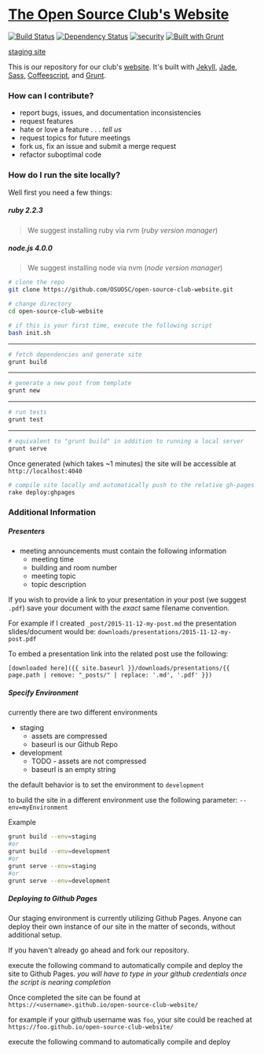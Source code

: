 # [The Open Source Club's Website](https://opensource.osu.edu)

[![Build Status](https://travis-ci.org/OSUOSC/open-source-club-website.svg?branch=master)](https://travis-ci.org/OSUOSC/open-source-club-website)
[![Dependency Status](https://gemnasium.com/OSUOSC/open-source-club-website.svg)](https://gemnasium.com/OSUOSC/open-source-club-website)
[![security](https://hakiri.io/github/OSUOSC/open-source-club-website/master.svg)](https://hakiri.io/github/OSUOSC/open-source-club-website/master)
[![Built with Grunt](https://cdn.gruntjs.com/builtwith.png)](http://gruntjs.com/)

[staging site](https://osuosc.github.io/open-source-club-website/)

This is our repository for our club's [website](https://opensource.osu.edu). It's built with [Jekyll](https://github.com/jekyll/jekyll), [Jade](https://github.com/jadejs/jade), [Sass](https://github.com/sass/sass), [Coffeescript](https://github.com/jashkenas/coffeescript), and [Grunt](https://github.com/gruntjs/grunt).

### How can I contribute?

- report bugs, issues, and documentation inconsistencies
- request features
- hate or love a feature . . . *tell us*
- request topics for future meetings
- fork us, fix an issue and submit a merge request
- refactor suboptimal code

### How do I run the site locally?

Well first you need a few things:

##### ruby 2.2.3
> We suggest installing ruby via rvm (*ruby version manager*)

##### node.js 4.0.0
> We suggest installing node via nvm (*node version manager*)

```bash
# clone the repo
git clone https://github.com/OSUOSC/open-source-club-website.git

# change directory
cd open-source-club-website
```

```bash
# if this is your first time, execute the following script
bash init.sh
```
---

```bash
# fetch dependencies and generate site
grunt build
```
---

```bash
# generate a new post from template
grunt new
```
---

```bash
# run tests
grunt test
```
---

```bash
# equivalent to "grunt build" in addition to running a local server
grunt serve
```

Once generated (which takes ~1 minutes) the site will be accessible at `http://localhost:4040`


```bash
# compile site locally and automatically push to the relative gh-pages branch
rake deploy:ghpages
```

### Additional Information

##### Presenters
- meeting announcements must contain the following information
  - meeting time
  - building and room number
  - meeting topic
  - topic description

If you wish to provide a link to your presentation in your post (we suggest `.pdf`)
save your document with the *exact* same filename convention.

For example if I created `_post/2015-11-12-my-post.md`
the presentation slides/document would be: `downloads/presentations/2015-11-12-my-post.pdf`


To embed a presentation link into the related post use the following:
```
[downloaded here]({{ site.baseurl }}/downloads/presentations/{{ page.path | remove: "_posts/" | replace: '.md', '.pdf' }})
```


##### Specify Environment

currently there are two different environments
  - staging
    - assets are compressed
    - baseurl is our Github Repo  
  - development
    - TODO - assets are not compressed
    - baseurl is an empty string

the default behavior is to set the environment to `development`

to build the site in a different environment use the following parameter: `--env=myEnvironment`  

Example

  ```bash
  grunt build --env=staging
  #or
  grunt build --env=development
  #or
  grunt serve --env=staging
  #or
  grunt serve --env=development
  ```


##### Deploying to Github Pages

Our staging environment is currently utilizing Github Pages. Anyone can deploy
their own instance of our site in the matter of seconds, without additional setup.

If you haven't already go ahead and fork our repository.

execute the following command to automatically compile and deploy the site to Github Pages.
*you will have to type in your github credentials once the script is nearing completion*

Once completed the site can be found at `https://<username>.github.io/open-source-club-website/`

for example if your github username was `foo`, your site could be reached at `https://foo.github.io/open-source-club-website/`

execute the following command to automatically compile and deploy

